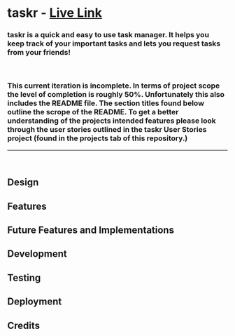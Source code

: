 # taskr - [Live Link](https://taskr-react.herokuapp.com/)

### taskr is a quick and easy to use task manager. It helps you keep track of your important tasks and lets you request tasks from your friends! 
<br>

### This current iteration is incomplete. In terms of project scope the level of completion is roughly 50%. Unfortunately this also includes the README file. The section titles found below outline the scrope of the README. To get a better understanding of the projects intended features please look through the user stories outlined in the taskr User Stories project (found in the projects tab of this repository.)
<hr>
<br>

## Design

## Features

## Future Features and Implementations

## Development

## Testing

## Deployment

## Credits